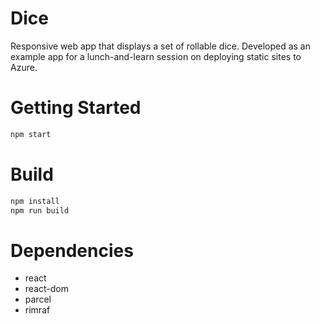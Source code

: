 # Dice

Responsive web app that displays a set of rollable dice. Developed as an example app for a lunch-and-learn session on deploying static sites to Azure.

# Getting Started

```bash
npm start
```

# Build 

```bash
npm install
npm run build
```

# Dependencies

- react
- react-dom
- parcel
- rimraf
